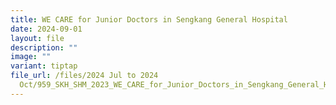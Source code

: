 ```yaml
---
title: WE CARE for Junior Doctors in Sengkang General Hospital
date: 2024-09-01
layout: file
description: ""
image: ""
variant: tiptap
file_url: /files/2024 Jul to 2024
  Oct/959_SKH_SHM_2023_WE_CARE_for_Junior_Doctors_in_Sengkang_General_Hospital.pdf
---
```

